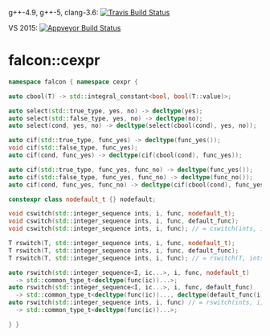 g++-4.9, g++-5, clang-3.6: [![Travis Build Status](https://travis-ci.org/jonathanpoelen/falcon.cexpr.svg?branch=master)](https://travis-ci.org/jonathanpoelen/falcon.cexpr)

VS 2015: [![Appveyor Build Status](https://ci.appveyor.com/api/projects/status/github/jonathanpoelen/falcon.cexpr)](https://ci.appveyor.com/project/jonathanpoelen/falcon-cexpr)


# falcon::cexpr

```cpp
namespace falcon { namespace cexpr {

auto cbool(T) -> std::integral_constant<bool, bool(T::value)>;

auto select(std::true_type, yes, no) -> decltype(yes);
auto select(std::false_type, yes, no) -> decltype(no);
auto select(cond, yes, no) -> decltype(select(cbool(cond), yes, no));

auto cif(std::true_type, func_yes) -> decltype(func_yes());
void cif(std::false_type, func_yes);
auto cif(cond, func_yes) -> decltype(cif(cbool(cond), func_yes));

auto cif(std::true_type, func_yes, func_no) -> decltype(func_yes());
auto cif(std::false_type, func_yes, func_no) -> decltype(func_no());
auto cif(cond, func_yes, func_no) -> decltype(cif(cbool(cond), func_yes, func_no));

constexpr class nodefault_t {} nodefault;

void cswitch(std::integer_sequence ints, i, func, nodefault_t);
void cswitch(std::integer_sequence ints, i, func, default_func);
void cswitch(std::integer_sequence ints, i, func); // = cswitch(ints, i, func, func);

T rswitch(T, std::integer_sequence ints, i, func, nodefault_t);
T rswitch(T, std::integer_sequence ints, i, func, default_func);
T rswitch(T, std::integer_sequence ints, i, func); // = rswitch(T, ints, i, func, func);

auto rswitch(std::integer_sequence<I, ic...>, i, func, nodefault_t)
  -> std::common_type_t<decltype(func(ic))...>;
auto rswitch(std::integer_sequence<I, ic...>, i, func, default_func)
  -> std::common_type_t<decltype(func(ic))..., decltype(default_func(i))>;
auto rswitch(std::integer_sequence ints, i, func) // = rswitch(ints, i, func, func)
  -> std::common_type_t<decltype(func(ic))...>;

} }
```
